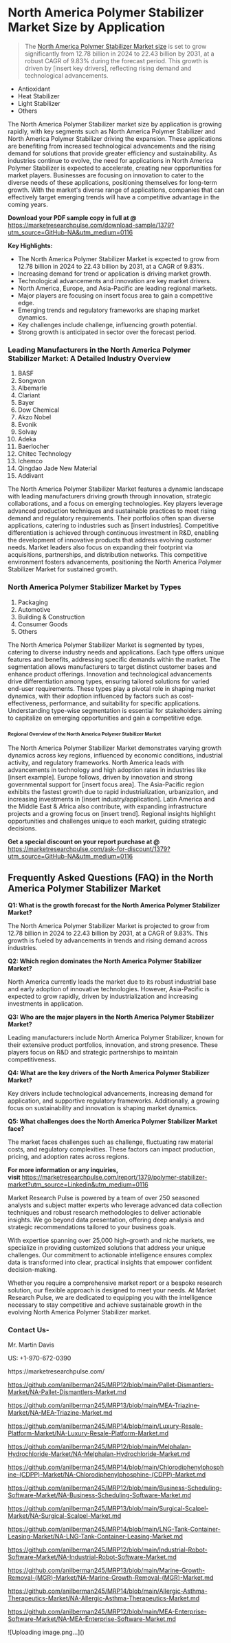 <h1>North America Polymer Stabilizer Market&nbsp;Size by Application</h1><blockquote><p>The <a href="https://marketresearchpulse.com/download-sample/1379?utm_source=GitHub-NA&amp;utm_medium=0116">North America Polymer Stabilizer Market size</a> is set to grow significantly from 12.78 billion in 2024 to 22.43 billion by 2031, at a robust CAGR of 9.83% during the forecast period. This growth is driven by [insert key drivers], reflecting rising demand and technological advancements.</p></blockquote><ul><li>Antioxidant <li> Heat Stabilizer <li> Light Stabilizer <li> Others</li></ul><p>The North America Polymer Stabilizer market size by application is growing rapidly, with key segments such as North America Polymer Stabilizer and North America Polymer Stabilizer driving the expansion. These applications are benefiting from increased technological advancements and the rising demand for solutions that provide greater efficiency and sustainability. As industries continue to evolve, the need for applications in North America Polymer Stabilizer is expected to accelerate, creating new opportunities for market players. Businesses are focusing on innovation to cater to the diverse needs of these applications, positioning themselves for long-term growth. With the market's diverse range of applications, companies that can effectively target emerging trends will have a competitive advantage in the coming years.</p><p><strong>Download your PDF sample copy in full at @ </strong><a href="https://marketresearchpulse.com/download-sample/1379?utm_source=GitHub-NA&amp;utm_medium=0116">https://marketresearchpulse.com/download-sample/1379?utm_source=GitHub-NA&amp;utm_medium=0116</a></p><p><strong>Key Highlights: </strong></p><ul><li>The North America Polymer Stabilizer Market is expected to grow from 12.78 billion in 2024 to 22.43 billion by 2031, at a CAGR of 9.83%.</li><li>Increasing demand for trend or application is driving market growth.</li><li>Technological advancements and innovation are key market drivers.</li><li>North America, Europe, and Asia-Pacific are leading regional markets.</li><li>Major players are focusing on insert focus area to gain a competitive edge.</li><li>Emerging trends and regulatory frameworks are shaping market dynamics.</li><li>Key challenges include challenge, influencing growth potential.</li><li>Strong growth is anticipated in sector over the forecast period.</li></ul><h3>Leading Manufacturers in the North America Polymer Stabilizer Market: A Detailed Industry Overview</h3><ol><li>BASF</li><li>Songwon</li><li>Albemarle</li><li>Clariant</li><li>Bayer</li><li>Dow Chemical</li><li>Akzo Nobel</li><li>Evonik</li><li>Solvay</li><li>Adeka</li><li>Baerlocher</li><li>Chitec Technology</li><li>Ichemco</li><li>Qingdao Jade New Material</li><li>Addivant</li></ol><div class="flex max-w-full flex-col flex-grow"><div class="min-h-8 text-message flex w-full flex-col items-end gap-2 whitespace-normal break-words [.text-message+&amp;]:mt-5" dir="auto" data-message-author-role="assistant" data-message-id="fd8432e4-4910-450d-b182-61b7bfb0a01f" data-message-model-slug="gpt-4o"><div class="flex w-full flex-col gap-1 empty:hidden first:pt-[3px]"><div class="markdown prose w-full break-words dark:prose-invert light"><p>The North America Polymer Stabilizer Market features a dynamic landscape with leading manufacturers driving growth through innovation, strategic collaborations, and a focus on emerging technologies. Key players leverage advanced production techniques and sustainable practices to meet rising demand and regulatory requirements. Their portfolios often span diverse applications, catering to industries such as [insert industries]. Competitive differentiation is achieved through continuous investment in R&amp;D, enabling the development of innovative products that address evolving customer needs. Market leaders also focus on expanding their footprint via acquisitions, partnerships, and distribution networks. This competitive environment fosters advancements, positioning the North America Polymer Stabilizer Market for sustained growth.</p></div></div></div></div><h3>North America Polymer Stabilizer Market by Types</h3><ol><li>Packaging <li> Automotive <li> Building & Construction <li> Consumer Goods <li> Others</li></ol><div class="flex max-w-full flex-col flex-grow"><div class="min-h-8 text-message flex w-full flex-col items-end gap-2 whitespace-normal break-words [.text-message+&amp;]:mt-5" dir="auto" data-message-author-role="assistant" data-message-id="084470be-0bb7-4664-bddf-5156b4f41249" data-message-model-slug="gpt-4o-mini"><div class="flex w-full flex-col gap-1 empty:hidden first:pt-[3px]"><div class="markdown prose w-full break-words dark:prose-invert light"><p>The North America Polymer Stabilizer Market is segmented by types, catering to diverse industry needs and applications. Each type offers unique features and benefits, addressing specific demands within the market. The segmentation allows manufacturers to target distinct customer bases and enhance product offerings. Innovation and technological advancements drive differentiation among types, ensuring tailored solutions for varied end-user requirements. These types play a pivotal role in shaping market dynamics, with their adoption influenced by factors such as cost-effectiveness, performance, and suitability for specific applications. Understanding type-wise segmentation is essential for stakeholders aiming to capitalize on emerging opportunities and gain a competitive edge.</p></div></div></div></div><h3><span style="font-size: 11px;">Regional Overview of the North America Polymer Stabilizer Market</span></h3><div class="flex max-w-full flex-col flex-grow"><div class="min-h-8 text-message flex w-full flex-col items-end gap-2 whitespace-normal break-words [.text-message+&amp;]:mt-5" dir="auto" data-message-author-role="assistant" data-message-id="e9038762-ce64-4e30-91c9-9bd413514231" data-message-model-slug="gpt-4o-mini"><div class="flex w-full flex-col gap-1 empty:hidden first:pt-[3px]"><div class="markdown prose w-full break-words dark:prose-invert light"><p>The North America Polymer Stabilizer Market demonstrates varying growth dynamics across key regions, influenced by economic conditions, industrial activity, and regulatory frameworks. North America leads with advancements in technology and high adoption rates in industries like [insert example]. Europe follows, driven by innovation and strong governmental support for [insert focus area]. The Asia-Pacific region exhibits the fastest growth due to rapid industrialization, urbanization, and increasing investments in [insert industry/application]. Latin America and the Middle East &amp; Africa also contribute, with expanding infrastructure projects and a growing focus on [insert trend]. Regional insights highlight opportunities and challenges unique to each market, guiding strategic decisions.</p></div></div></div></div><p><strong>Get a special discount on your report purchase at @ </strong><a href="https://marketresearchpulse.com/ask-for-discount/1379?utm_source=GitHub-NA&amp;utm_medium=0116">https://marketresearchpulse.com/ask-for-discount/1379?utm_source=GitHub-NA&amp;utm_medium=0116</a></p><h2>Frequently Asked Questions (FAQ) in the North America Polymer Stabilizer Market</h2><p><strong>Q1: What is the growth forecast for the North America Polymer Stabilizer Market?</strong></p><p>The North America Polymer Stabilizer Market is projected to grow from 12.78 billion in 2024 to 22.43 billion by 2031, at a CAGR of 9.83%. This growth is fueled by advancements in trends and rising demand across industries.</p><p><strong>Q2: Which region dominates the North America Polymer Stabilizer Market?</strong></p><p>North America currently leads the market due to its robust industrial base and early adoption of innovative technologies. However, Asia-Pacific is expected to grow rapidly, driven by industrialization and increasing investments in application.</p><p><strong>Q3: Who are the major players in the North America Polymer Stabilizer Market?</strong></p><p>Leading manufacturers include North America Polymer Stabilizer, known for their extensive product portfolios, innovation, and strong presence. These players focus on R&amp;D and strategic partnerships to maintain competitiveness.</p><p><strong>Q4: What are the key drivers of the North America Polymer Stabilizer Market?</strong></p><p>Key drivers include technological advancements, increasing demand for application, and supportive regulatory frameworks. Additionally, a growing focus on sustainability and innovation is shaping market dynamics.</p><p><strong>Q5: What challenges does the North America Polymer Stabilizer Market face?</strong></p><p>The market faces challenges such as challenge, fluctuating raw material costs, and regulatory complexities. These factors can impact production, pricing, and adoption rates across regions.</p><p><strong>For more information or any inquiries, visit&nbsp;</strong><a href="https://marketresearchpulse.com/report/1379/polymer-stabilizer-market?utm_source=Linkedin&utm_medium=0116">https://marketresearchpulse.com/report/1379/polymer-stabilizer-market?utm_source=Linkedin&utm_medium=0116</a></p><p>Market Research Pulse is powered by a team of over 250 seasoned analysts and subject matter experts who leverage advanced data collection techniques and robust research methodologies to deliver actionable insights. We go beyond data presentation, offering deep analysis and strategic recommendations tailored to your business goals.</p><p>With expertise spanning over 25,000 high-growth and niche markets, we specialize in providing customized solutions that address your unique challenges. Our commitment to actionable intelligence ensures complex data is transformed into clear, practical insights that empower confident decision-making.</p><p>Whether you require a comprehensive market report or a bespoke research solution, our flexible approach is designed to meet your needs. At Market Research Pulse, we are dedicated to equipping you with the intelligence necessary to stay competitive and achieve sustainable growth in the evolving North America Polymer Stabilizer market.</p><h3><strong>Contact Us-</strong></h3><p>Mr. Martin Davis</p><p>US: +1-970-672-0390</p><p>https://marketresearchpulse.com/</p><p><a href="https://github.com/anilberman245/MRP12/blob/main/Pallet-Dismantlers-Market/NA-Pallet-Dismantlers-Market.md">https://github.com/anilberman245/MRP12/blob/main/Pallet-Dismantlers-Market/NA-Pallet-Dismantlers-Market.md</a></p><p><a href="https://github.com/anilberman245/MRP13/blob/main/MEA-Triazine-Market/NA-MEA-Triazine-Market.md">https://github.com/anilberman245/MRP13/blob/main/MEA-Triazine-Market/NA-MEA-Triazine-Market.md</a></p><p><a href="https://github.com/anilberman245/MRP14/blob/main/Luxury-Resale-Platform-Market/NA-Luxury-Resale-Platform-Market.md">https://github.com/anilberman245/MRP14/blob/main/Luxury-Resale-Platform-Market/NA-Luxury-Resale-Platform-Market.md</a></p><p><a href="https://github.com/anilberman245/MRP12/blob/main/Melphalan-Hydrochloride-Market/NA-Melphalan-Hydrochloride-Market.md">https://github.com/anilberman245/MRP12/blob/main/Melphalan-Hydrochloride-Market/NA-Melphalan-Hydrochloride-Market.md</a></p><p><a href="https://github.com/anilberman245/MRP14/blob/main/Chlorodiphenylphosphine-(CDPP)-Market/NA-Chlorodiphenylphosphine-(CDPP)-Market.md">https://github.com/anilberman245/MRP14/blob/main/Chlorodiphenylphosphine-(CDPP)-Market/NA-Chlorodiphenylphosphine-(CDPP)-Market.md</a></p><p><a href="https://github.com/anilberman245/MRP12/blob/main/Business-Scheduling-Software-Market/NA-Business-Scheduling-Software-Market.md">https://github.com/anilberman245/MRP12/blob/main/Business-Scheduling-Software-Market/NA-Business-Scheduling-Software-Market.md</a></p><p><a href="https://github.com/anilberman245/MRP13/blob/main/Surgical-Scalpel-Market/NA-Surgical-Scalpel-Market.md">https://github.com/anilberman245/MRP13/blob/main/Surgical-Scalpel-Market/NA-Surgical-Scalpel-Market.md</a></p><p><a href="https://github.com/anilberman245/MRP14/blob/main/LNG-Tank-Container-Leasing-Market/NA-LNG-Tank-Container-Leasing-Market.md">https://github.com/anilberman245/MRP14/blob/main/LNG-Tank-Container-Leasing-Market/NA-LNG-Tank-Container-Leasing-Market.md</a></p><p><a href="https://github.com/anilberman245/MRP12/blob/main/Industrial-Robot-Software-Market/NA-Industrial-Robot-Software-Market.md">https://github.com/anilberman245/MRP12/blob/main/Industrial-Robot-Software-Market/NA-Industrial-Robot-Software-Market.md</a></p><p><a href="https://github.com/anilberman245/MRP13/blob/main/Marine-Growth-Removal-(MGR)-Market/NA-Marine-Growth-Removal-(MGR)-Market.md">https://github.com/anilberman245/MRP13/blob/main/Marine-Growth-Removal-(MGR)-Market/NA-Marine-Growth-Removal-(MGR)-Market.md</a></p><p><a href="https://github.com/anilberman245/MRP14/blob/main/Allergic-Asthma-Therapeutics-Market/NA-Allergic-Asthma-Therapeutics-Market.md">https://github.com/anilberman245/MRP14/blob/main/Allergic-Asthma-Therapeutics-Market/NA-Allergic-Asthma-Therapeutics-Market.md</a></p><p><a href="https://github.com/anilberman245/MRP12/blob/main/MEA-Enterprise-Software-Market/NA-MEA-Enterprise-Software-Market.md">https://github.com/anilberman245/MRP12/blob/main/MEA-Enterprise-Software-Market/NA-MEA-Enterprise-Software-Market.md</a></p>
![Uploading image.png…]()
